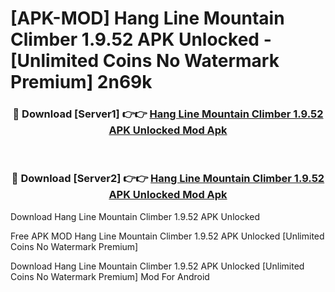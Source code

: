 # [APK-MOD] Hang Line  Mountain Climber 1.9.52 APK Unlocked - [Unlimited Coins No Watermark Premium] 2n69k



<div align="center">
<h3>🔴 Download [Server1] 👉👉 <a href="https://momento.my/?title=Hang_Line__Mountain_Climber_1.9.52_APK_Unlocked">Hang Line  Mountain Climber 1.9.52 APK Unlocked Mod Apk</a></h3><br>

<h3>🔴 Download [Server2] 👉👉 <a href="https://momento.my/?title=Hang_Line__Mountain_Climber_1.9.52_APK_Unlocked">Hang Line  Mountain Climber 1.9.52 APK Unlocked Mod Apk</a></h3>
</div>



Download Hang Line  Mountain Climber 1.9.52 APK Unlocked 

Free APK MOD Hang Line  Mountain Climber 1.9.52 APK Unlocked [Unlimited Coins No Watermark Premium]

Download Hang Line  Mountain Climber 1.9.52 APK Unlocked [Unlimited Coins No Watermark Premium] Mod For Android
